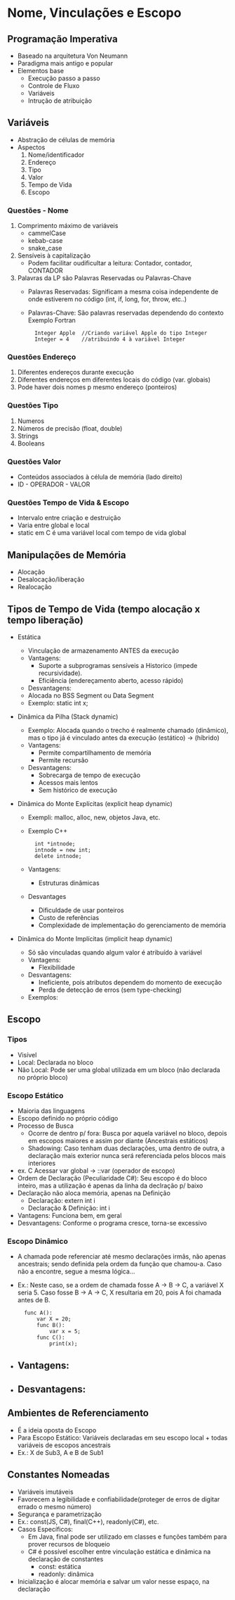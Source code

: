 # Nome, Vinculações e Escopo
## Programação Imperativa
- Baseado na arquitetura Von Neumann
- Paradigma mais antigo e popular
- Elementos base
    - Execução passo a passo
    - Controle de Fluxo
    - Variáveis
    - Intrução de atribuição
    
## Variáveis
- Abstração de células de memória
- Aspectos
    1. Nome/identificador
    2. Endereço
    3. Tipo
    4. Valor
    5. Tempo de Vida
    6. Escopo
### Questões - Nome
1. Comprimento máximo de variáveis
    - cammelCase
    - kebab-case
    - snake_case
2. Sensíveis à capitalização
    - Podem facilitar oudificultar a leitura: Contador, contador, CONTADOR
3. Palavras da LP são Palavras Reservadas ou Palavras-Chave
    - Palavras Reservadas: Significam a mesma coisa independente de onde estiverem no código (int, if, long, for, throw, etc..)
    - Palavras-Chave: São palavras reservadas dependendo do contexto
    Exemplo Fortran
            
            Integer Apple  //Criando variável Apple do tipo Integer
            Integer = 4    //atribuindo 4 à variável Integer

### Questões Endereço
1. Diferentes endereços durante execução
2. Diferentes endereços em diferentes locais do código (var. globais)
3. Pode haver dois nomes p mesmo endereço (ponteiros)

### Questões Tipo
1. Numeros
2. Números de precisão (float, double)
3. Strings
4. Booleans

### Questões Valor
- Conteúdos associados à célula de memória (lado direito)
- ID - OPERADOR - VALOR

### Questões Tempo de Vida & Escopo
- Intervalo entre criação e destruição
- Varia entre global e local
- static em C é uma variável local com tempo de vida global

## Manipulações de Memória
- Alocação
- Desalocação/liberação
- Realocação

## Tipos de Tempo de Vida (tempo alocação x tempo liberação)
- Estática
    - Vinculação de armazenamento ANTES da execução
    - Vantagens:
        - Suporte a subprogramas sensíveis a Historico (impede recursividade).
        - Eficiência (endereçamento aberto, acesso rápido)
    - Desvantagens:
    - Alocada no BSS Segment ou Data Segment
    - Exemplo: static int x;

- Dinâmica da Pilha (Stack dynamic)
    - Exemplo: Alocada quando o trecho é realmente chamado (dinâmico), mas o tipo já é vinculado antes da execução (estático) -> (híbrido)
    - Vantagens:
        - Permite compartilhamento de memória
        - Permite recursão
    - Desvantagens:
        - Sobrecarga de tempo de execução
        - Acessos mais lentos
        - Sem histórico de execução

- Dinâmica do Monte Explícitas (explicit heap dynamic)
    - Exempli: malloc, alloc, new, objetos Java, etc.
    - Exemplo C++

            int *intnode;
            intnode = new int;
            delete intnode;
        
    - Vantagens:
        - Estruturas dinâmicas
    - Desvantages
        - Dificuldade de usar ponteiros
        - Custo de referências
        - Complexidade de implementação do gerenciamento de memória

- Dinâmica do Monte Implícitas (implicit heap dynamic)
    - Só são vinculadas quando algum valor é atribuído à variável
    - Vantagens:
        - Flexibilidade
    - Desvantagens:
        - Ineficiente, pois atributos dependem do momento de execução
        - Perda de detecção de erros (sem type-checking)
    - Exemplos: 

## Escopo
### Tipos
- Visível
- Local: Declarada no bloco
- Não Local: Pode ser uma global utilizada em um bloco (não declarada no próprio bloco)

### Escopo Estático
- Maioria das linguagens
- Escopo definido no próprio código
- Processo de Busca
    - Ocorre de dentro p/ fora: Busca por aquela variável no bloco, depois em escopos maiores e assim por diante (Ancestrais estáticos)
    - Shadowing: Caso tenham duas declarações, uma dentro de outra, a declaração mais exterior nunca será referenciada pelos blocos mais interiores
- ex. C Acessar var global -> ::var (operador de escopo)
- Ordem de Declaração (Peculiaridade C#): Seu escopo é do bloco inteiro, mas a utilização é apenas da linha da declração p/ baixo
- Declaração não aloca memória, apenas na Definição
    - Declaração: extern int i
    - Declaração & Definição: int i
- Vantagens:
    Funciona bem, em geral
- Desvantagens:
    Conforme o programa cresce, torna-se excessivo

### Escopo Dinâmico
- A chamada pode referenciar até mesmo declarações irmãs, não apenas ancestrais; sendo definida pela ordem da função que chamou-a. Caso não a encontre, segue a mesma lógica...
- Ex.: Neste caso, se a ordem de chamada fosse A -> B -> C, a variável X seria 5. Caso fosse B -> A -> C, X resultaria em 20, pois A foi chamada antes de B.

        func A():
            var X = 20;
            func B():
                var x = 5;
            func C():
                print(x);

- Vantagens:
    - 
- Desvantagens:
    - 

## Ambientes de Referenciamento
- É a ideia oposta do Escopo
- Para Escopo Estático: Variáveis declaradas em seu escopo local + todas variáveis de escopos ancestrais
- Ex.: X de Sub3, A e B de Sub1

## Constantes Nomeadas
- Variáveis imutáveis
- Favorecem a legibilidade e confiabilidade(proteger de erros de digitar errado o mesmo número)
- Segurança e parametrização
- Ex.: const(JS, C#), final(C++), readonly(C#), etc.
- Casos Específicos:
    - Em Java, final pode ser utilizado em classes e funções também para prover recursos de bloqueio 
    - C# é possível escolher entre vinculação estática e dinâmica na declaração de constantes
        - const: estática
        - readonly: dinâmica
- Inicialização é alocar memória e salvar um valor nesse espaço, na declaração
